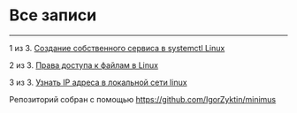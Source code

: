 # Все записи

---

1 из 3. [Создание собственного сервиса в systemctl Linux](2020-11-28_custom_service.md)

2 из 3. [Права доступа к файлам в Linux](2020-11-28_file_access_rights_linux.md)

3 из 3. [Узнать IP адреса в локальной сети linux](2020-11-28_get_local_ip_linux.md)

 
 
Репозиторий собран с помощью https://github.com/IgorZyktin/minimus 
 
